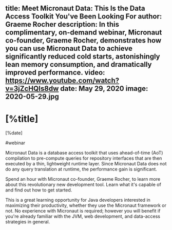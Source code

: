 title: Meet Micronaut Data: This Is the Data Access Toolkit You've Been Looking For
author: Graeme Rocher
description: In this complimentary, on-demand webinar, Micronaut co-founder, Graeme Rocher, demonstrates how you can use Micronaut Data to achieve significantly reduced cold starts, astonishingly lean memory consumption, and dramatically improved performance.
video: https://www.youtube.com/watch?v=3jZcHQIs8dw
date: May 29, 2020
image: 2020-05-29.jpg
---

# [%title]

[%date] 

#webinar

Micronaut Data is a database access toolkit that uses ahead-of-time (AoT) compilation to pre-compute queries for repository interfaces that are then executed by a thin, lightweight runtime layer. Since Micronaut Data does not do any query translation at runtime, the performance gain is significant. 

Spend an hour with Micronaut co-founder, Graeme Rocher, to learn more about this revolutionary new development tool. Learn what it's capable of and find out how to get started.

This is a great learning opportunity for Java developers interested in maximizing their productivity, whether they use the Micronaut framework or not. No experience with Micronaut is required; however you will benefit if you're already familiar with the JVM, web development, and data-access strategies in general.
